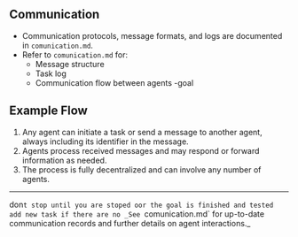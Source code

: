 ## Communication
- Communication protocols, message formats, and logs are documented in `comunication.md`.
- Refer to `comunication.md` for:
  - Message structure
  - Task log
  - Communication flow between agents
  -goal

## Example Flow
1. Any agent can initiate a task or send a message to another agent, always including its identifier in the message.
2. Agents process received messages and may respond or forward information as needed.
3. The process is fully decentralized and can involve any number of agents.

---
don`t stop until you are stoped oor the goal is finished and tested add new task if there are no
_See `comunication.md` for up-to-date communication records and further details on agent interactions._

